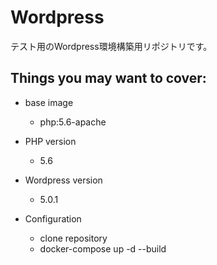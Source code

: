 # Wordpress

テスト用のWordpress環境構築用リポジトリです。

## Things you may want to cover:

- base image
  - php:5.6-apache

- PHP version
  - 5.6

- Wordpress version
  - 5.0.1

- Configuration
  - clone repository
  - docker-compose up -d --build
